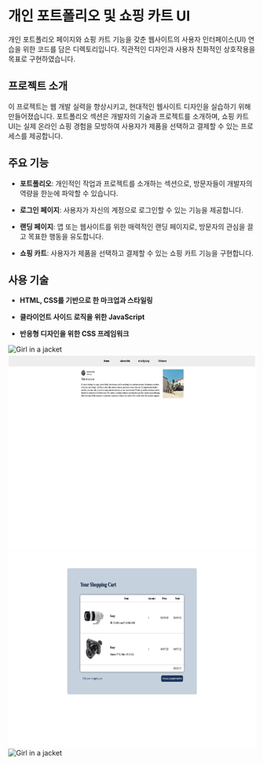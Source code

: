 # 개인 포트폴리오 및 쇼핑 카트 UI

개인 포트폴리오 페이지와 쇼핑 카트 기능을 갖춘 웹사이트의 사용자 인터페이스(UI) 연습을 위한 코드를 담은 디렉토리입니다. 직관적인 디자인과 사용자 친화적인 상호작용을 목표로 구현하였습니다.

## 프로젝트 소개

이 프로젝트는 웹 개발 실력을 향상시키고, 현대적인 웹사이트 디자인을 실습하기 위해 만들어졌습니다. 포트폴리오 섹션은 개발자의 기술과 프로젝트를 소개하며, 쇼핑 카트 UI는 실제 온라인 쇼핑 경험을 모방하여 사용자가 제품을 선택하고 결제할 수 있는 프로세스를 제공합니다.

## 주요 기능

- **포트폴리오**: 개인적인 작업과 프로젝트를 소개하는 섹션으로, 방문자들이 개발자의 역량을 한눈에 파악할 수 있습니다.

- **로그인 페이지**: 사용자가 자신의 계정으로 로그인할 수 있는 기능을 제공합니다.

- **랜딩 페이지**: 앱 또는 웹사이트를 위한 매력적인 랜딩 페이지로, 방문자의 관심을 끌고 목표한 행동을 유도합니다.

- **쇼핑 카트**: 사용자가 제품을 선택하고 결제할 수 있는 쇼핑 카트 기능을 구현합니다.

## 사용 기술

- **HTML, CSS를 기반으로 한 마크업과 스타일링**

- **클라이언트 사이드 로직을 위한 JavaScript**

- **반응형 디자인을 위한 CSS 프레임워크**


<img src="images/login.png" alt="Girl in a jacket" width="700" height="400">
<img src="images/home.png" alt="Girl in a jacket" width="700" height="400">
<img src="images/cart.png" alt="Girl in a jacket" width="700" height="400">
<img src="images/main.png" alt="Girl in a jacket" width="700" height="400">
